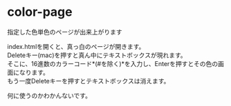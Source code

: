 # color-page
指定した色単色のページが出来上がります

index.htmlを開くと、真っ白のページが開きます。  
Deleteキー(mac)を押すと真ん中にテキストボックスが現れます。  
そこに、16進数のカラーコード*(#を除く)*を入力し、Enterを押すとその色の画面になります。  
もう一度Deleteキーを押すとテキストボックスは消えます。  
  
何に使うのかわかんないです。
